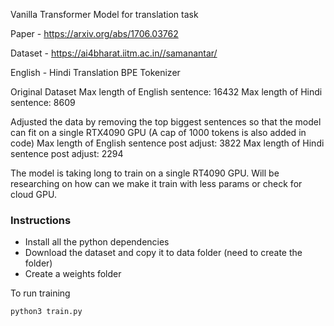 Vanilla Transformer Model for translation task

Paper -
https://arxiv.org/abs/1706.03762

Dataset -
https://ai4bharat.iitm.ac.in//samanantar/

English - Hindi Translation
BPE Tokenizer

Original Dataset
Max length of English sentence: 16432
Max length of Hindi sentence: 8609

Adjusted the data by removing the top biggest sentences so that the model can fit on a single RTX4090 GPU (A cap of 1000 tokens is also added in code)
Max length of English sentence post adjust: 3822
Max length of Hindi sentence post adjust: 2294

The model is taking long to train on a single RT4090 GPU. Will be researching on how can we make it train with less params or check for cloud GPU.

### Instructions

- Install all the python dependencies
- Download the dataset and copy it to data folder (need to create the folder)
- Create a weights folder

To run training

```sh
python3 train.py
```
